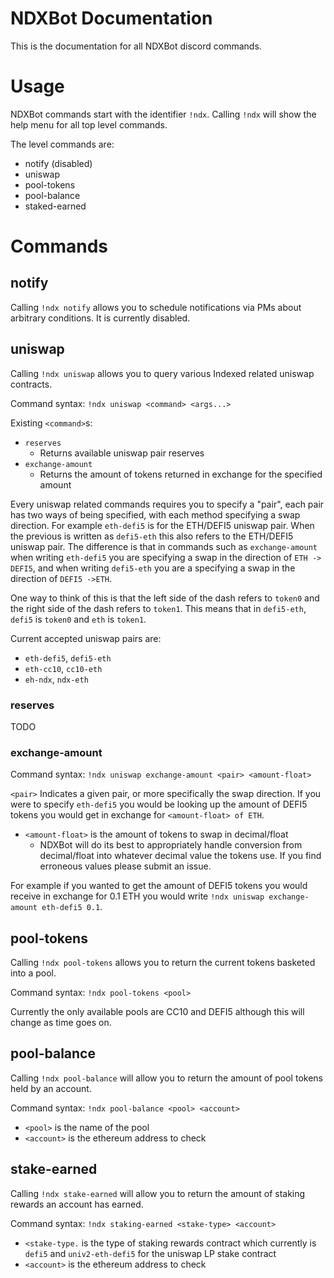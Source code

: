 # NDXBot Documentation

This is the documentation for all NDXBot discord commands. 

# Usage

NDXBot commands start with the identifier `!ndx`. Calling `!ndx` will show the help menu for all top level commands. 

The level commands are:

* notify (disabled)
* uniswap
* pool-tokens
* pool-balance
* staked-earned

# Commands

## notify

Calling `!ndx notify` allows you to schedule notifications via PMs about arbitrary conditions. It is currently disabled.

## uniswap

Calling `!ndx uniswap` allows you to query various Indexed related uniswap contracts.

Command syntax: `!ndx uniswap <command> <args...>`

Existing `<command>`s:

* `reserves`
  * Returns available uniswap pair reserves
* `exchange-amount`
  * Returns the amount of tokens returned in exchange for the specified amount

Every uniswap related commands requires you to specify a "pair", each pair has two ways of being specified, with each method specifying a swap direction. For example `eth-defi5` is for the ETH/DEFI5 uniswap pair. When the previous is written as `defi5-eth` this also refers to the ETH/DEFI5 uniswap pair.  The difference is that in commands such as `exchange-amount` when writing `eth-defi5` you are specifying a swap in the direction of `ETH -> DEFI5`, and when writing `defi5-eth` you are a specifying a swap in the direction of `DEFI5 ->ETH`.

One way to think of this is that the left side of the dash refers to `token0` and the right side of the dash refers to `token1`. This means that in `defi5-eth`, `defi5` is `token0` and `eth` is `token1`.

Current accepted uniswap pairs are:

* `eth-defi5`, `defi5-eth`
* `eth-cc10`, `cc10-eth`
* `eh-ndx`, `ndx-eth`

### reserves

TODO

### exchange-amount

Command syntax: `!ndx uniswap exchange-amount <pair> <amount-float>`

`<pair>` Indicates a given pair, or more specifically the swap direction. If you were to specify `eth-defi5` you would be looking up the amount of DEFI5 tokens you would get in exchange for `<amount-float> of ETH`.
* `<amount-float>` is the amount of tokens to swap in decimal/float
  * NDXBot will do its best to appropriately handle conversion from decimal/float into whatever decimal value the tokens use. If you find erroneous values please submit an issue.


For example if you wanted to get the amount of DEFI5 tokens you would receive in exchange for 0.1 ETH you would write `!ndx uniswap exchange-amount eth-defi5 0.1`.

## pool-tokens

Calling `!ndx pool-tokens` allows you to return the current tokens basketed into a pool.

Command syntax: `!ndx pool-tokens <pool>`

Currently the only available pools are CC10 and DEFI5 although this will change as time goes on.

## pool-balance

Calling `!ndx pool-balance` will allow you to return the amount of pool tokens held by an account.

Command syntax: `!ndx pool-balance <pool> <account>`

* `<pool>` is the name of the pool
* `<account>` is the ethereum address to check

## stake-earned

Calling `!ndx stake-earned` will allow you to return the amount of staking rewards an account has earned.

Command syntax: `!ndx staking-earned <stake-type> <account>`

* `<stake-type.` is the type of staking rewards contract which currently is `defi5` and `univ2-eth-defi5` for the uniswap LP stake contract
* `<account>` is the ethereum address to check